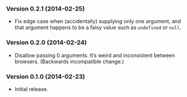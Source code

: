 ### Version 0.2.1 (2014-02-25) ###

- Fix edge case when (accidentally) supplying only one argument, and that
  argument happens to be a falsy value such as `undefined` or `null`.

### Version 0.2.0 (2014-02-24) ###

- Disallow passing 0 arguments. It’s weird and inconsistent between browsers.
  (Backwards incompatible change.)

### Version 0.1.0 (2014-02-23) ###

- Initial release.
